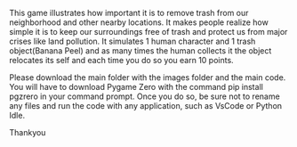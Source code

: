 This game illustrates how important it is to remove trash from our neighborhood and other nearby locations. It makes people realize how simple it is to keep our surroundings free of trash and protect us from major crises like land pollution. It simulates 1 human character and 1 trash object(Banana Peel) and as many times the human collects it the object relocates its self and each time you do so you earn 10 points.

Please download the main folder with the images folder and the main code.
You will have to download Pygame Zero with the command pip install pgzrero in your command prompt. 
Once you do so, be sure not to rename any files and run the code with any application, such as VsCode or Python Idle. 

Thankyou 
